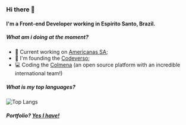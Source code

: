 ### Hi there 👋

#### I'm a Front-end Developer working in Espirito Santo, Brazil.

##### What am i doing at the moment?

- 🏢 Current working on [Americanas SA](https://www.americanas.com.br/);
- 🚀 I'm founding the [Codeverso](https://github.com/codeversoteam);
- 💻 Coding the [Colmena](https://blog.colmena.media/) (an open source platform with an incredible international team!)

##### What is my top languages?

![Top Langs](https://github-readme-stats.vercel.app/api/top-langs/?username=antunesgabriel&theme=radical)

##### Portfolio? [Yes I have!](https://gabrielantunes.vercel.app)
